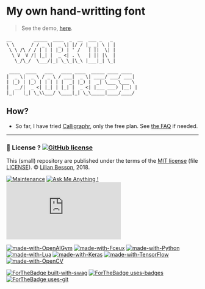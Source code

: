 # My own hand-writting font

> See the demo, [here](https://naereen.github.io/My-Own-HandWritting-Font/).


    __        _____  ____  _  __  ___ _   _
    \ \      / / _ \|  _ \| |/ / |_ _| \ | |
     \ \ /\ / / | | | |_) | ' /   | ||  \| |
      \ V  V /| |_| |  _ <| . \   | || |\  |
       \_/\_/  \___/|_| \_\_|\_\ |___|_| \_|

     ____  ____   ___   ____ ____  _____ ____ ____
    |  _ \|  _ \ / _ \ / ___|  _ \| ____/ ___/ ___|
    | |_) | |_) | | | | |  _| |_) |  _| \___ \___ \
    |  __/|  _ <| |_| | |_| |  _ <| |___ ___) |__) |
    |_|   |_| \_\\___/ \____|_| \_\_____|____/____/


## How?
- So far, I have tried [Calligraphr](https://www.calligraphr.com/en/webapp/), only the free plan. See [the FAQ](https://www.calligraphr.com/en/docs/faq/#faq-common-problems) if needed.

---

### :scroll: License ? [![GitHub license](https://img.shields.io/github/license/Naereen/my-own-handwritting-font.svg)](https://github.com/Naereen/my-own-handwritting-font/blob/master/LICENSE)
This (small) repository are published under the terms of the [MIT license](http://lbesson.mit-license.org/) (file [LICENSE](LICENSE)).
© [Lilian Besson](https://GitHub.com/Naereen), 2018.

[![Maintenance](https://img.shields.io/badge/Maintenu%3F-oui-green.svg)](https://GitHub.com/Naereen/my-own-handwritting-font/graphs/commit-activity)
[![Ask Me Anything !](https://img.shields.io/badge/Ask%20me-anything-1abc9c.svg)](https://GitHub.com/Naereen/my-own-handwritting-font)
[![Analytics](https://ga-beacon.appspot.com/UA-38514290-17/github.com/Naereen/my-own-handwritting-font/README.md?pixel)](https://GitHub.com/Naereen/my-own-handwritting-font/)

[![made-with-OpenAIGym](https://img.shields.io/badge/Made%20with-OpenAI%20Gym-1f425f.svg)](https://gym.openai.com/)
[![made-with-Fceux](https://img.shields.io/badge/Made%20with-Fceux-1f425f.svg)](http://www.fceux.com/web/home.html)
[![made-with-Python](https://img.shields.io/badge/Made%20with-Python-1f425f.svg)](https://www.python.org/)
[![made-with-Lua](https://img.shields.io/badge/Made%20with-Lua-1f425f.svg)](https://www.Lua.org/)
[![made-with-Keras](https://img.shields.io/badge/Made%20with-Keras-1f425f.svg)](https://Keras.io/)
[![made-with-TensorFlow](https://img.shields.io/badge/Made%20with-TensorFlow-1f425f.svg)](https://www.tensorflow.org/)
[![made-with-OpenCV](https://img.shields.io/badge/Made%20with-OpenCV-1f425f.svg)](https://opencv.org/)

[![ForTheBadge built-with-swag](http://ForTheBadge.com/images/badges/built-with-swag.svg)](https://GitHub.com/Naereen/)
[![ForTheBadge uses-badges](http://ForTheBadge.com/images/badges/uses-badges.svg)](http://ForTheBadge.com)
[![ForTheBadge uses-git](http://ForTheBadge.com/images/badges/uses-git.svg)](https://GitHub.com/)
